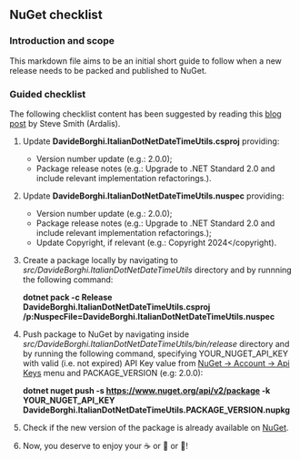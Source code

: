 ## NuGet checklist

### Introduction and scope
This markdown file aims to be an initial short guide to follow when a new release needs to be packed and published to NuGet.

### Guided checklist
The following checklist content has been suggested by reading this [blog post](https://ardalis.com/nuget-publication-checklist) by Steve Smith (Ardalis). 

1. Update **DavideBorghi.ItalianDotNetDateTimeUtils.csproj** providing:
    - Version number update (e.g.: <Version>2.0.0</Version>);
    - Package release notes (e.g.: <PackageReleaseNotes>Upgrade to .NET Standard 2.0 and include relevant implementation refactorings.<PackageReleaseNotes>).
    
2. Update **DavideBorghi.ItalianDotNetDateTimeUtils.nuspec** providing:
    - Version number update (e.g.: <version>2.0.0</version>);
    - Package release notes (e.g.: <releaseNotes>Upgrade to .NET Standard 2.0 and include relevant implementation refactorings.</releaseNotes>);
    - Update Copyright, if relevant (e.g.: <copyright>Copyright 2024</copyright).

3. Create a package locally by navigating to _src/DavideBorghi.ItalianDotNetDateTimeUtils_ directory and by runnning the following command:

    **dotnet pack -c Release DavideBorghi.ItalianDotNetDateTimeUtils.csproj /p:NuspecFile=DavideBorghi.ItalianDotNetDateTimeUtils.nuspec**

4. Push package to NuGet by navigating inside _src/DavideBorghi.ItalianDotNetDateTimeUtils/bin/release_ directory and by running the following command, specifying YOUR_NUGET_API_KEY with valid (i.e. not expired) API Key value from [NuGet &#8594; Account &#8594; Api Keys](https://www.nuget.org/account/apikeys) menu
and PACKAGE_VERSION (e.g: 2.0.0):

    **dotnet nuget push -s https://www.nuget.org/api/v2/package -k YOUR_NUGET_API_KEY DavideBorghi.ItalianDotNetDateTimeUtils.PACKAGE_VERSION.nupkg**

5. Check if the new version of the package is already available on [NuGet](https://www.nuget.org/packages/DavideBorghi.ItalianDotNetDateTimeUtils/).

6. Now, you deserve to enjoy your :coffee: or :tea: or :beer:!
